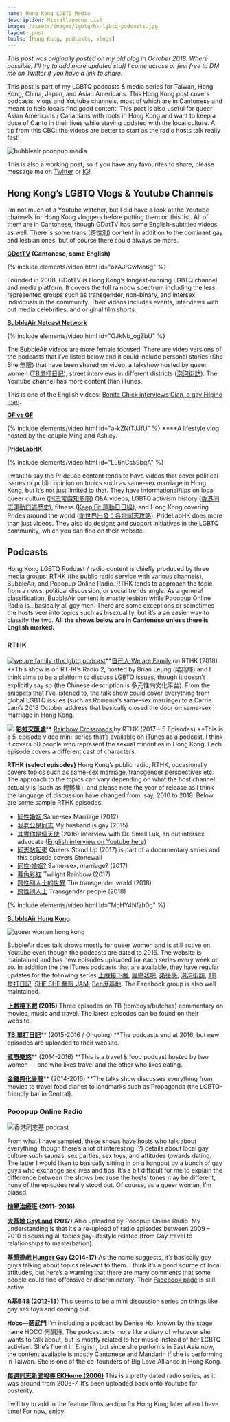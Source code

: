 ```yaml
---
name: Hong Kong LGBTQ Media
description: Miscallaneous List
image: /assets/images/lgbtq/hk-lgbtq-podcasts.jpg
layout: post
tools: [Hong Kong, podcasts, vlogs]
---
```


*This post was originally posted on my old blog in October 2018. Where possible, I'll try to add more updated stuff I come across or feel free to DM me on Twitter if you have a link to share.*

This post is part of my LGBTQ podcasts & media series for Taiwan, Hong Kong, China, Japan, and Asian Americans. This Hong Kong post covers podcasts, vlogs and Youtube channels, most of which are in Cantonese and meant to help locals find good content. This post is also useful for queer Asian Americans / Canadians with roots in Hong Kong and want to keep a dose of Canto in their lives while staying updated with the local culture. A tip from this CBC: the videos are better to start as the radio hosts talk really fast!

![bubbleair pooopup media](/assets/images/lgbtq/hk-lgbtq-podcasts.jpg)

This is also a working post, so if you have any favourites to share, please message me on [Twitter](https://twitter.com/shenchingtou) or [IG](https://www.instagram.com/thecupandtheroad/)!

## Hong Kong’s LGBTQ Vlogs & Youtube Channels

I’m not much of a Youtube watcher, but I did have a look at the Youtube channels for Hong Kong vloggers before putting them on this list. All of them are in Cantonese, though GDotTV has some English-subtitled videos as well. There is some trans (跨性別) content in addition to the dominant gay and lesbian ones, but of course there could always be more.

**[GDotTV](https://www.youtube.com/user/nutongxueshe) (Cantonese, some English)**

{% include elements/video.html id="ozAJrCwMo6g" %}

Founded in 2008, GDotTV is Hong Kong’s longest-running LGBTQ channel and media platform. It covers the full rainbow spectrum including the less represented groups such as transgender, non-binary, and intersex individuals in the community. Their videos includes events, interviews with out media celebrities, and original film shorts.

[**BubbleAir Netcast Network**](https://www.youtube.com/user/bubbleairhk)

{% include elements/video.html id="OJkNb_ogZbU" %}

The BubbleAir videos are more female focused. There are video versions of the podcasts that I’ve listed below and it could include personal stories (She She 無限) that have been shared on video, a talkshow hosted by queer women ([TB單打日記](https://www.youtube.com/watch?v=fsSU_YZ1PVQ&list=PLHByEF-tRaVMnvb9c1o0FPHYbzqhHKGE0)), street interviews in different districts ([泡泡街訪](https://www.youtube.com/watch?v=Snks8l6Eeok&list=PLHByEF-tRaVODS4TTA16zWkwbmFY4Up1K)). The Youtube channel has more content than iTunes.

This is one of the English videos: [Benita Chick interviews Gian, a gay Filpino man](https://www.youtube.com/watch?v=OJkNb_ogZbU&index=4&list=PLHByEF-tRaVMvzPqxeku2YilFfzAcEJbD).

**[GF vs GF](https://www.youtube.com/user/alivesuet)**

{% include elements/video.html id="a-kZNtTJJfU" %}
****A lifestyle vlog hosted by the couple Ming and Ashley.

**[PrideLabHK](https://www.youtube.com/channel/UCT_dMyI3pNselsmfR6FC8tQ)**

{% include elements/video.html id="LL6nCs59bqA" %}

I want to say the PrideLab content tends to have videos that cover political issues or public opinion on topics such as same-sex marriage in Hong Kong, but it’s not just limited to that. They have informational/tips on local queer culture ([同志常識知多啲](https://www.youtube.com/playlist?list=PLvs0H04L2yb0Umukm7Fj4UJgrQMyZ6xQY)) Q&A videos, LGBTQ activism history ([香港同志運動口述歷史](https://www.youtube.com/playlist?list=PLvs0H04L2yb1STAYd30DqBZtxZfhW1jxp)), fitness ([Keep Fit 運動日日操](https://www.youtube.com/playlist?list=PLvs0H04L2yb3CB0ciwr8lks-DN6rekxme)), and Hong Kong covering Prides around the world ([向世界出發：各地同志攻略](https://www.youtube.com/playlist?list=PLvs0H04L2yb37-WXGXArpd5Q43Nenj_oy)). PrideLabHK does more than just videos. They also do designs and support initiatives in the LGBTQ community, which you can find on their website.

## **Podcasts**

Hong Kong LGBTQ Podcast / radio content is chiefly produced by three media groups: RTHK (the public radio service with various channels), BubbleAir, and Pooopup Online Radio. RTHK tends to approach the topic from a news, political discussion, or social trends angle. As a general classification, BubbleAir content is *mostly* lesbian while Pooopup Online Radio is…basically all gay men. There are some exceptions or sometimes the hosts veer into topics such as bisexuality, but it’s a an easier way to classify the two. **All the shows below are in Cantonese unless there is English marked.**

### **RTHK**

[![we are family rthk lgbtq podcast](quiver-image-url/2071A8B34BF623F55E77D8D69DA52DEA.jpg)](https://thecupandtheroad.files.wordpress.com/2018/10/programme_photo_s.jpg)**[自己人 We are Family](http://www.rthk.hk/radio/radio2/programme/wearefamily) on RTHK (2018)
 **This show is on RTHK’s Radio 2, hosted by Brian Leung (梁兆輝) and I think aims to be a platform to discuss LGBTQ issues, though it doesn’t explicitly say so (the Chinese description is 多元性向文化平台). From the snippets that I’ve listened to, the talk show could cover everything from global LGBTQ issues (such as Romania’s same-sex marriage) to a Carrie Lam’s 2018 October address that basically closed the door on same-sex marriage in Hong Kong.

[![](quiver-image-url/C00A8414607669A1FC7DDADA63AAA5D3.jpg)](https://thecupandtheroad.files.wordpress.com/2018/10/170x170_1255.jpg)
 [**彩虹交匯處**](https://itunes.apple.com/hk/podcast/%E5%BD%A9%E8%99%B9%E4%BA%A4%E5%8C%AF%E8%99%95/id1269400239?l=en&mt=2)** [Rainbow Crossroads ](http://www.rthk.hk/tv/dtt31/programme/rainbowcrossroad)by RTHK (2017 – 5 Episodes)
 **This is a 5-episode video mini-series that’s available on [iTunes](https://itunes.apple.com/hk/podcast/%E5%BD%A9%E8%99%B9%E4%BA%A4%E5%8C%AF%E8%99%95/id1269400239?l=en&mt=2) as a podcast. I think it covers 50 people who represent the sexual minorities in Hong Kong. Each episode covers a different cast of characters.

**RTHK (select episodes)**
 Hong Kong’s public radio, RTHK, occasionally covers topics such as same-sex marriage, transgender perspectives etc. The approach to the topics can vary depending on what the host channel actually is (such as 鏗鏘集), and please note the year of release as I think the language of discussion have changed from, say, 2010 to 2018\. Below are some sample RTHK episodes:

* [同性婚姻 ](http://podcast.rthk.hk/podcast/item_epi.php?pid=345&lang=en-US&id=19162) Same-sex Marriage (2012)
* [我老公是同志](https://podcast.rthk.hk/podcast/item_epi.php?pid=807) My husband is gay (2015)
* [其實你是個天使](http://podcast.rthk.hk/podcast/item_epi.php?pid=244&lang=zh-CN&id=71598Small) (2016) interview with Dr. Small Luk, an out intersex advocate ([English interview on Youtube here](https://www.youtube.com/watch?v=McHY4Nfzh0g))
* [同志站起來](http://www.rthk.hk/tv/dtt31/programme/songsthatdefinedhistory/episode/462378?lang=en) Queers Stand Up (2017) is part of a documentary series and this episode covers Stonewall
* [同性‧婚姻?](http://www.liberalstudies.hk/video/programme.php?vid=tcs17-1715) Same-sex, marriage? (2017)
* [暮色彩虹](https://podcast.rthk.hk/podcast/item_epi.php?pid=1206&lang=en-US&id=94413) Twilight Rainbow (2017)
* [跨性別人士的世界](http://podcast.rthk.hk/podcast/item_epi.php?pid=527&lang=en-US&id=107809) The transgender world (2018)
* [跨性別人士](http://podcasts.rthk.hk/podcast/item_epi.php?pid=467&lang=en-US&id=108892) Transgender people (2018)

{% include elements/video.html id="McHY4Nfzh0g" %}

**[BubbleAir Hong Kong](https://bubbleair.hk/programmes)**

![queer women hong kong](/assets/images/lgbtq/bubbleair-itunes.png)

BubbleAir does talk shows mostly for queer women and is still active on Youtube even though the podcasts are dated to 2016\. The website is maintained and has new episodes uploaded for each series every week or so. In addition the the iTunes podcasts that are available, they have regular updates for the following series:[上戲接下戲](https://bubbleair.hk/movieandthen1), [瘋戀我吧](https://bubbleair.hk/lovelounge), [染後感](https://bubbleair.hk/poc), [泡泡街訪](https://bubbleair.hk/bubbleinterview), [TB 單打日記](https://bubbleair.hk/tbshow), [SHE SHE 無限 JAM](https://bubbleair.hk/sheshejam), [Ben庶基地](https://bubbleair.hk/benshow). The Facebook group is also well maintained.

**[上戲接下戲](https://itunes.apple.com/us/podcast/%E4%B8%8A%E6%88%B2%E6%8E%A5%E4%B8%8B%E6%88%B2/id1114720236?mt=2) (2015)**
 Three episodes on TB (tomboys/butches) commentary on movies, music and travel. The latest episodes can be found on their website.

[**TB 單打日記**](https://itunes.apple.com/us/podcast/tb-%E5%96%AE%E8%BA%AB%E6%97%A5%E8%A8%98-bubbleair-podcast/id1059897544?mt=2)** (2015-2016 / Ongoing)
 **The podcasts end at 2016, but new episodes are uploaded to their website.

[**煮嘢樂悠**](https://itunes.apple.com/us/podcast/%E7%85%AE%E5%98%A2%E6%A8%82%E6%82%A0/id1062878555?mt=2)** (2014-2016)
 **This is a travel & food podcast hosted by two women — one who likes travel and the other who likes eating.

[**金雞與化骨龍**](https://itunes.apple.com/au/podcast/%E9%87%91%E9%9B%9E%E8%88%87%E5%8C%96%E9%AA%A8%E9%BE%8D/id1062877490?mt=2)** (2014-2016)
 **The talks show discusses everything from movies to travel food diaries to landmarks such as Propaganda (the LGBTQ-friendly bar in Central).

### **Pooopup Online Radio**

![香港同志基 podcast](/assets/images/lgbtq/hong-kong-gay-podcasts.png)

From what I have sampled, these shows have hosts who talk about everything, though there’s a lot of interesting (?) details about local gay culture such saunas, sex parties, sex toys, and attitudes towards dating. The latter I would liken to basically sitting in on a hangout by a bunch of gay guys who exchange sex lives and tips. It’s a bit difficult for me to explain the difference between the shows because the hosts’ tones may be different, none of the episodes really stood out. Of course, as a queer woman, I’m biased.

[**拗攣治療班**](https://itunes.apple.com/hk/podcast/%E6%8B%97%E6%94%A3%E6%B2%BB%E7%99%82%E7%8F%AD/id1315886238?l=en&mt=2) **(2011- 2016)**

**[大基地 GayLand](https://itunes.apple.com/hk/podcast/%E5%A4%A7%E5%9F%BA%E5%9C%B0-gayland/id1315886327?l=en&mt=2) (2017)**
 Also uploaded by Pooopup Online Radio. My understanding is that it’s a re-upload of radio episodes between 2009 – 2010 discussing all topics gay-lifestyle related (from Gay travel to relationships to masterbation).

 **[基餓遊戲 Hunger Gay](https://castbox.fm/vc/1096664) (2014-17)**
 As the name suggests, it’s basically gay guys talking about topics relevant to them. I think it’s a good source of local attitudes, but here’s a warning that there are many comments that some people could find offensive or discriminatory. Their [Facebook page](https://www.facebook.com/pooopup.lgbti/) is still active.

**[A基B48](https://itunes.apple.com/hk/podcast/a%E5%9F%BAb48/id1315885700?l=en&mt=2) (2012-13)**
 This seems to be a mini discussion series on things like gay sex toys and coming out.

**[Hocc—菇武門](https://anchor.fm/hocc)**
I’m including a podcast by Denise Ho, known by the stage name HOCC 何韻詩. The podcast acts more like a diary of whatever she wants to talk about, but is mostly related to her music instead of her LGBTQ activism. She’s fluent in English, but since she performs in East Asia now, the content available is mostly Cantonese and Mandarin if she is performing in Taiwan. She is one of the co-founders of Big Love Alliance in Hong Kong.

**[每週同志新聞報導 EKHome (2006)](https://www.youtube.com/user/ekhome/videos)**
This is a pretty dated radio series, as it was around from 2006-7\. It’s been uploaded back onto Youtube for posterity.

I will try to add in the feature films section for Hong Kong later when I have time! For now, enjoy!

